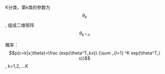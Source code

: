 K分类，第k类的参数为$$\theta_k$$, 组成二维矩阵$$\theta_{k*n}$$

概率： $$p(c=k|x;\theta)=\frac {exp(\theta^T_kx)} {\sum _{l=1} ^K exp(\theta^T_l x)}$$, k=1,2,....K

